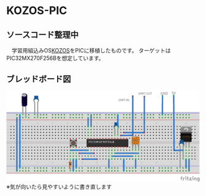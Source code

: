 # KOZOS-PIC
## ソースコード整理中
　学習用組込みOS[KOZOS](http://kozos.jp/kozos/)をPICに移植したものです。
ターゲットはPIC32MX270F256Bを想定しています。

## ブレッドボード図
![ブレッドボード図](PIC32_kozos_breadbord.png)
※気が向いたら見やすいように書き直します